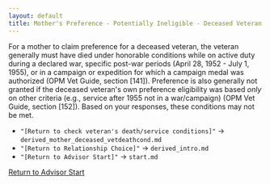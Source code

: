 ```yaml
---
layout: default
title: Mother's Preference - Potentially Ineligible - Deceased Veteran's Service/Death Conditions
---
```


For a mother to claim preference for a deceased veteran, the veteran generally must have died under honorable conditions while on active duty during a declared war, specific post-war periods (April 28, 1952 - July 1, 1955), or in a campaign or expedition for which a campaign medal was authorized (OPM Vet Guide, section [141]). Preference is also generally not granted if the deceased veteran's own preference eligibility was based *only* on other criteria (e.g., service after 1955 not in a war/campaign) (OPM Vet Guide, section [152]). Based on your responses, these conditions may not be met.

*   `"[Return to check veteran's death/service conditions]"` -> `derived_mother_deceased_vetdeathcond.md`
*   `"[Return to Relationship Choice]"` -> `derived_intro.md`
*   `"[Return to Advisor Start]"` -> `start.md`

[Return to Advisor Start](./start.md)
